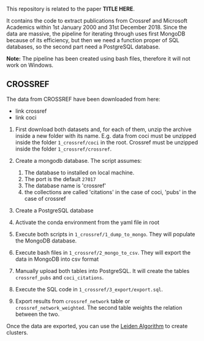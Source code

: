 This repository is related to the paper **TITLE HERE**.

It contains the code to extract publications from Crossref and Microsoft Academics within 1st January 2000 and 31st December 2018. 
Since the data are massive, the pipeline for iterating through uses first MongoDB because of its efficiency, but then we need a function proper of SQL databases, so the second part need a PostgreSQL database.

**Note:** The pipeline has been created using bash files, therefore it will not work on Windows.

## CROSSREF

The data from CROSSREF have been downloaded from here:

* link crossref
* link coci

1. First download both datasets and, for each of them, unzip the archive inside a new folder with its name. E.g. data from coci must be unzipped inside the folder `1_crossref/coci` in the root. Crossref must be unzipped inside the folder `1_crossref/crossref`.

2. Create a mongodb database. The script assumes:
    1. The database to installed on local machine. 
    2. The port is the default `27017`
    3. The database name is 'crossref'
    4. the collections are called 'citations' in the case of coci, 'pubs' in the case of crossref
    
3. Create a PostgreSQL database

4. Activate the conda environment from the yaml file in root

5. Execute both scripts in `1_crossref/1_dump_to_mongo`. They will populate the MongoDB database.

6. Execute bash files in `1_crossref/2_mongo_to_csv`. They will export the data in MongoDB into csv format

7. Manually upload both tables into PostgreSQL. It will create the tables `crossref_pubs` and `coci_citations`.

8. Execute the SQL code in `1_crossref/3_export/export.sql`. 

9. Export results from `crossref_network` table or `crossref_network_weighted`. The second table weights the relation between the two.

Once the data are exported, you can use the [Leiden Algorithm](https://github.com/CWTSLeiden/networkanalysis) to create clusters.

